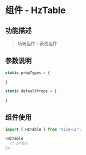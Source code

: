 # 组件 - HzTable

## 功能描述

> 场景组件 - 表格组件

## 参数说明

```javascript
static propTypes = {
  
}

static defaultProps = {
  
}
```

## 组件使用

```javascript
import { HzTable } from "nice-ui";

<HzTable
  // props
/>
```